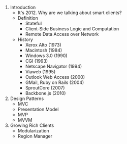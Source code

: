 1.  Introduction
    - It's 2012. Why are we talking about smart clients?
    - Definition
        - Stateful
        - Client-Side Business Logic and Computation
        - Remote Data Access over Network
    - History
        - Xerox Alto (1973)
        - Macintosh (1984)
        - Windows 3.0 (1990)
        - CGI (1993)
        - Netscape Navigator (1994)
        - Viaweb (1995)
        - Outlook Web Access (2000)
        - GMail, Ruby on Rails (2004)
        - SproutCore (2007)
        - Backbone.js (2010)
2.  Design Patterns
    - MVC
    - Presentation Model
    - MVP
    - MVVM
3.  Growing Rich Clients
    - Modularization
    - Region Manager
